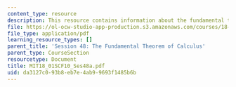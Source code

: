 ```yaml
---
content_type: resource
description: This resource contains information about the fundamental theorem of calculus.
file: https://ol-ocw-studio-app-production.s3.amazonaws.com/courses/18-01sc-single-variable-calculus-fall-2010/da3127c093b8eb7e4ab99693f1485b6b_MIT18_01SCF10_Ses48a.pdf
file_type: application/pdf
learning_resource_types: []
parent_title: 'Session 48: The Fundamental Theorem of Calculus'
parent_type: CourseSection
resourcetype: Document
title: MIT18_01SCF10_Ses48a.pdf
uid: da3127c0-93b8-eb7e-4ab9-9693f1485b6b
---
```

